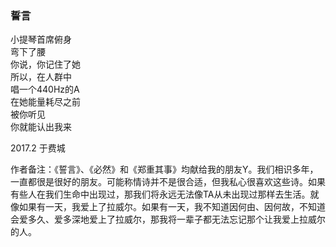 ### 誓言  
  
小提琴首席俯身  
弯下了腰  
你说，你记住了她  
所以，在人群中  
唱一个440Hz的A  
在她能量耗尽之前  
被你听见  
你就能认出我来  

  
2017.2 于费城  
  
作者备注：《誓言》、《必然》和《郑重其事》均献给我的朋友Y。我们相识多年，一直都很是很好的朋友。可能称情诗并不是很合适，但我私心很喜欢这些诗。如果有些人在我们生命中出现过，那我们将永远无法像TA从未出现过那样去生活。就像如果有一天，我爱上了拉威尔。如果有一天，我不知道因何由、因何故，不知道会爱多久、爱多深地爱上了拉威尔，那我将一辈子都无法忘记那个让我爱上拉威尔的人。
